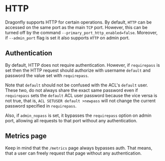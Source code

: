 # HTTP

Dragonfly supports HTTP for certain operations. By default, `HTTP` can be accessed on 
the same port as the main `TCP` port. However, this can be turned off by the command
`--primary_port_http_enabled=false`. Moreover, if `--admin_port` flag is set it also
supports `HTTP` on admin port.

## Authentication
By default, HTTP does not require authentication. However, if `requirepass` is set then
the HTTP request should authorize with username `default` and password the value
set with `requirepass`.

Note that `default` should not be confused with the ACL's `default` user. 
These two, do not always share the exact same password even if `requirepass` sets 
the `default` ACL user password because the vice versa is not true, that is, 
`ACL SETUSER default >newpass` will not change the current password specified in `requirepass`.

Also, if `admin_nopass` is set, it bypasses the `requirepass` option on admin port, allowing
all requests to that port without any authentication.

## Metrics page

Keep in mind that the `/metrics` page always bypasses auth. That means, that a user can freely
request that page without any authentication.
